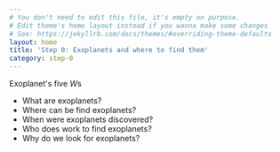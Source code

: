 ```yaml
---
# You don't need to edit this file, it's empty on purpose.
# Edit theme's home layout instead if you wanna make some changes
# See: https://jekyllrb.com/docs/themes/#overriding-theme-defaults
layout: home
title: 'Step 0: Exoplanets and where to find them'
category: step-0
---
```


Exoplanet's five *W*s 

- What are exoplanets?
- Where can be find exoplanets?
- When were exoplanets discovered?
- Who does work to find exoplanets?
- Why do we look for exoplanets?